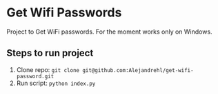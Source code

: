 # Get Wifi Passwords

Project to Get WiFi passwords. For the moment works only on Windows.

## Steps to run project

1. Clone repo: `git clone git@github.com:Alejandrehl/get-wifi-password.git`
2. Run script: `python index.py`
